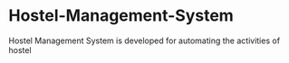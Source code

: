 # Hostel-Management-System
Hostel Management System is developed for automating the activities of hostel
